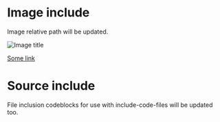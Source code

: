 # Image include

Image relative path will be updated.

![Image title](someimage.png)

[Some link](someimage.png)

# Source include

File inclusion codeblocks for use with include-code-files will be
updated too.

```{.c include=somecode.c}
```

